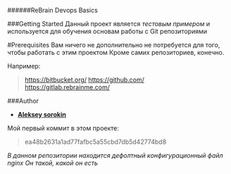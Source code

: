 ######ReBrain Devops Basics

###Getting Started
Данный проект является *тестовым примером* и используется для обучения основам работы
с Git репозиториями

#Prerequisites
Вам ничего не дополнительно не потребуется для того, чтобы работать с этим проектом
Кроме самих репозиториев, конечно.

Например:
> https://bitbucket.org/
> https://github.com/
> https://gitlab.rebrainme.com/

###Author
* [**Aleksey sorokin**](https://gitlab.rebrainme.com/ebr13/rebrain-devops-task-checkout.git)


Мой первый коммит в этом проекте:
> ea48b2631a1ad77fafbc5a55cbd7db5d42774bd8


*В данном репозитории находится дефолтный конфигурационный файл nginx*
*Он такой, какой он есть*
